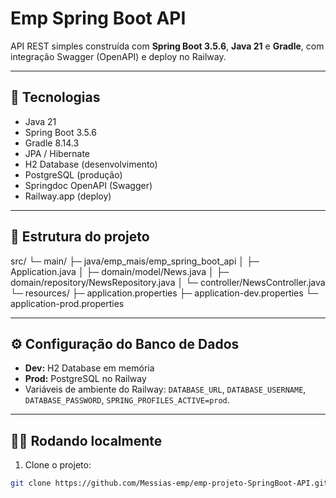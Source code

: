 # Emp Spring Boot API

API REST simples construída com **Spring Boot 3.5.6**, **Java 21** e **Gradle**, com integração Swagger (OpenAPI) e deploy no Railway.

---

## 🚀 Tecnologias

- Java 21
- Spring Boot 3.5.6
- Gradle 8.14.3
- JPA / Hibernate
- H2 Database (desenvolvimento)
- PostgreSQL (produção)
- Springdoc OpenAPI (Swagger)
- Railway.app (deploy)

---

## 📁 Estrutura do projeto

src/
└─ main/
├─ java/emp_mais/emp_spring_boot_api
│ ├─ Application.java
│ ├─ domain/model/News.java
│ ├─ domain/repository/NewsRepository.java
│ └─ controller/NewsController.java
└─ resources/
├─ application.properties
├─ application-dev.properties
└─ application-prod.properties

---

## ⚙️ Configuração do Banco de Dados

- **Dev:** H2 Database em memória
- **Prod:** PostgreSQL no Railway
- Variáveis de ambiente do Railway: `DATABASE_URL`, `DATABASE_USERNAME`, `DATABASE_PASSWORD`, `SPRING_PROFILES_ACTIVE=prod`.

---

## 🏃‍♂️ Rodando localmente

1. Clone o projeto:

```bash
git clone https://github.com/Messias-emp/emp-projeto-SpringBoot-API.git
```
